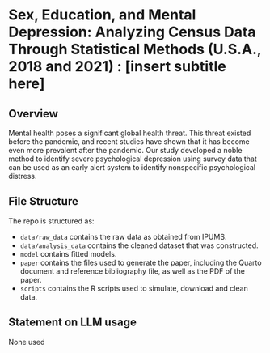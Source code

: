 # Sex, Education, and Mental Depression: Analyzing Census Data Through Statistical Methods (U.S.A., 2018 and 2021) : [insert subtitle here]

## Overview

Mental health poses a significant global health threat. This threat existed before the pandemic, and recent studies have shown that it has become even more prevalent after the pandemic. Our study developed a noble method to identify severe psychological depression using survey data that can be used as an early alert system to identify nonspecific psychological distress.

## File Structure

The repo is structured as:

-   `data/raw_data` contains the raw data as obtained from IPUMS.
-   `data/analysis_data` contains the cleaned dataset that was constructed.
-   `model` contains fitted models. 
-   `paper` contains the files used to generate the paper, including the Quarto document and reference bibliography file, as well as the PDF of the paper. 
-   `scripts` contains the R scripts used to simulate, download and clean data.


## Statement on LLM usage

None used
